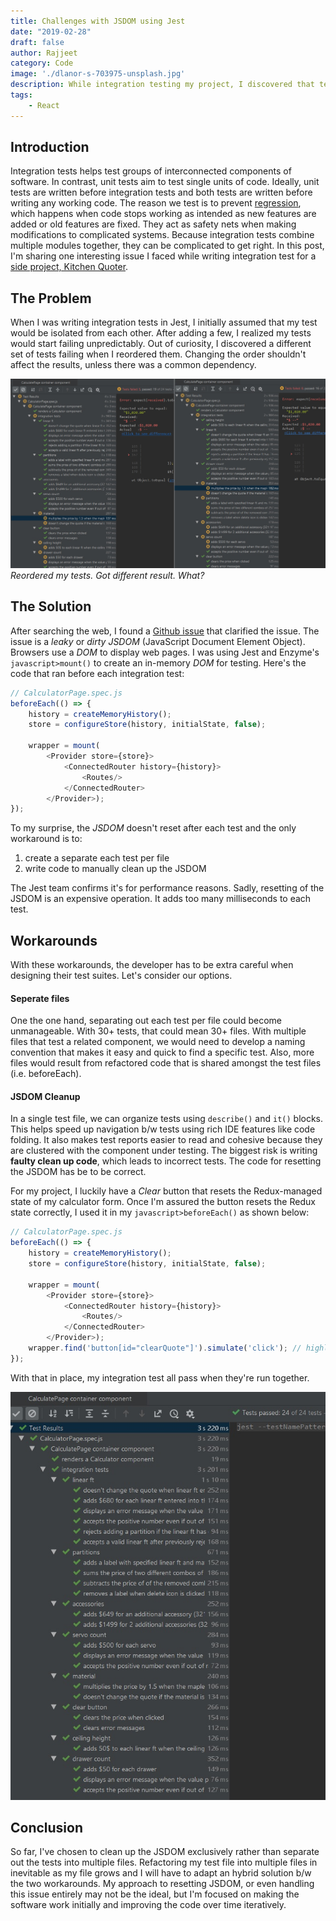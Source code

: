 ```yaml
---
title: Challenges with JSDOM using Jest  
date: "2019-02-28"
draft: false
author: Rajjeet
category: Code
image: './dlanor-s-703975-unsplash.jpg'
description: While integration testing my project, I discovered that tests would randomly fail. The culprit was a leaky JSDOM that needed to be reinitialized between tests.     
tags: 
    - React
---
```


## Introduction
Integration tests helps test groups of interconnected components of software. 
In contrast, unit tests aim to test single units of code. 
Ideally, unit tests are written before integration tests and both tests are written before writing any working code. 
The reason we test is to prevent <a href='https://en.wikipedia.org/wiki/Software_regression' target='_blank'>regression</a>, 
which happens when code stops working as intended as new features are added or old features are fixed. 
They act as safety nets when making modifications to complicated systems. 
Because integration tests combine multiple modules together, they can be complicated to get right. 
In this post, I'm sharing one interesting issue I faced while writing integration test for a 
<a href='/kitchen-quoter' target='_blank'>side project, Kitchen Quoter</a>. 

## The Problem
When I was writing integration tests in Jest, I initially assumed that my test would be isolated from each other.
After adding a few, I realized my tests would start failing unpredictably. Out of curiosity, I discovered a different
set of tests failing when I reordered them. 
Changing the order shouldn't affect the results, unless there was a common dependency.   

 ![](jest-random-tests-fail.jpg)
 _Reordered my tests. Got different result. What?_

## The Solution
After searching the web, I found a <a href='https://github.com/facebook/jest/issues/1224' target='_blank'>Github issue</a> 
that clarified the issue. The issue is a _leaky_ or _dirty_ _JSDOM_ (JavaScript Document Element Object).
Browsers use a _DOM_ to display web pages. 
I was using Jest and Enzyme's `javascript>mount()` to create an in-memory _DOM_ for testing.
Here's the code that ran before each integration test:      
```javascript
// CalculatorPage.spec.js
beforeEach(() => {
    history = createMemoryHistory();
    store = configureStore(history, initialState, false);

    wrapper = mount(
        <Provider store={store}>
            <ConnectedRouter history={history}>
                <Routes/>
            </ConnectedRouter>
        </Provider>);
});
```

To my surprise, the _JSDOM_ doesn't reset after each test and the only workaround is to:
1. create a separate each test per file
2. write code to manually clean up the JSDOM

The Jest team confirms it's for performance reasons. 
Sadly, resetting of the JSDOM is an expensive operation. 
It adds too many milliseconds to each test.

## Workarounds
With these workarounds, the developer has to be extra careful when designing their test suites. Let's consider our options.
#### Seperate files
One the one hand, separating out each test per file could become unmanageable.
With 30+ tests, that could mean 30+ files. 
With multiple files that test a related component, we would need to develop a naming convention that makes it easy and quick to find a specific test.
Also, more files would result from refactored code that is shared amongst the test files (i.e. beforeEach).  

#### JSDOM Cleanup
In a single test file, we can organize tests using `describe()` and `it()` blocks. 
This helps speed up navigation b/w tests using rich IDE features like code folding. 
It also makes test reports easier to read and cohesive because they are clustered with the component under testing.
The biggest risk is writing **faulty clean up code**, which leads to incorrect tests. 
The code for resetting the JSDOM has be to be correct. 

For my project, I luckily have a _Clear_ button that resets the Redux-managed state of my calculator form. 
Once I'm assured the button resets the Redux state correctly, I used it in my `javascript>beforeEach()` as shown below:

```javascript
// CalculatorPage.spec.js
beforeEach(() => {
    history = createMemoryHistory();
    store = configureStore(history, initialState, false);

    wrapper = mount(
        <Provider store={store}>
            <ConnectedRouter history={history}>
                <Routes/>
            </ConnectedRouter>
        </Provider>);
    wrapper.find('button[id="clearQuote"]').simulate('click'); // highlight-line
});
```

With that in place, my integration test all pass when they're run together.
 
 ![](jest-test-passing.jpg)
 
## Conclusion
So far, I've chosen to clean up the JSDOM exclusively rather than separate out the tests into multiple files.
Refactoring my test file into multiple files in inevitable as my file grows and I will have to adapt an hybrid solution
b/w the two workarounds. My approach to resetting JSDOM, or even handling this issue entirely may not be the ideal, 
but I'm focused on making the software work initially and improving the code over time iteratively.
  
     
 
